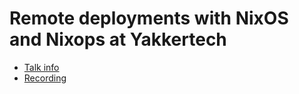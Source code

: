 # Remote deployments with NixOS and Nixops at Yakkertech

* [Talk info]()
* [Recording](https://www.youtube.com/watch?v=jKMWW86_j8o)
